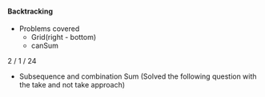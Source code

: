 #### Backtracking

- Problems covered
  - Grid(right - bottom)
  - canSum

2 / 1 / 24
  - Subsequence and combination Sum (Solved the following question with the take and not take approach)
